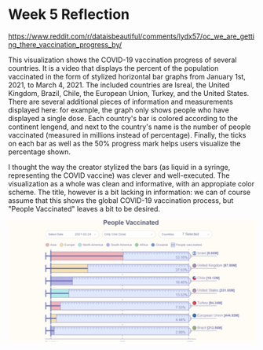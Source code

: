 Week 5 Reflection
===

https://www.reddit.com/r/dataisbeautiful/comments/lydx57/oc_we_are_getting_there_vaccination_progress_by/

This visualization shows the COVID-19 vaccination progress of several countries. It is a video that displays the percent of the population vaccinated in the form of stylized horizontal bar graphs from January 1st, 2021, to March 4, 2021. The included countries are Isreal, the United Kingdom, Brazil, Chile, the European Union, Turkey, and the United States. There are several additional pieces of information and measurements displayed here: for example, the graph only shows people who have displayed a single dose. Each country's bar is colored according to the continent lengend, and next to the country's name is the number of people vaccinated (measured in millions instead of percentage). Finally, the ticks on each bar as well as the 50% progress mark helps users visualize the percentage shown. 

I thought the way the creator stylized the bars (as liquid in a syringe, representing the COVID vaccine) was clever and well-executed. The visualization as a whole was clean and informative, with an appropiate color scheme. The title, however is a bit lacking in information: we can of course assume that this shows the global COVID-19 vaccination process, but "People Vaccinated" leaves a bit to be desired. 

<img src="assets/week5.png" alt="Vis screenshot 1"/>
